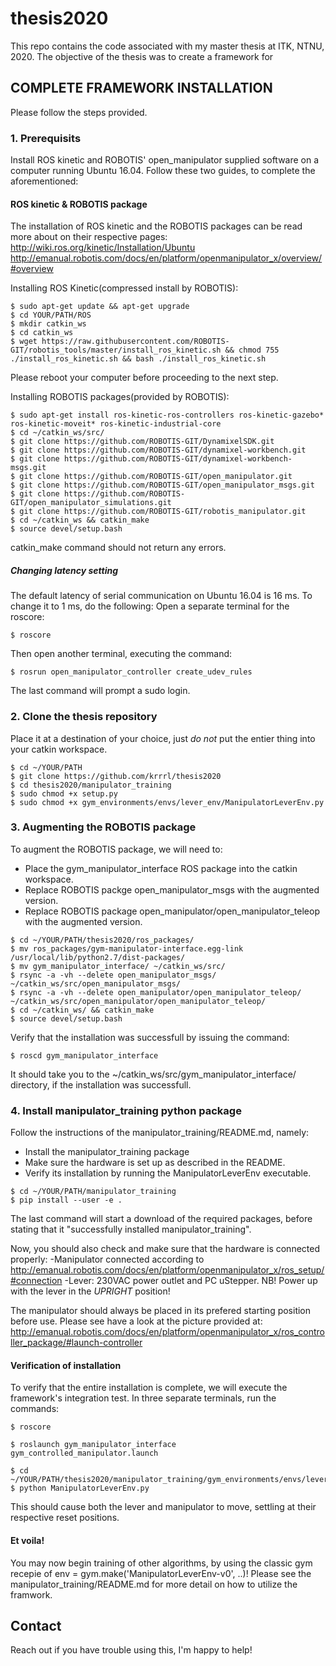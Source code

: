 # thesis2020
This repo contains the code associated with my master thesis at ITK, NTNU, 2020.
The objective of the thesis was to create a framework for 


## COMPLETE FRAMEWORK INSTALLATION
Please follow the steps provided.

### 1. Prerequisits
Install ROS kinetic and ROBOTIS' open_manipulator supplied software on a computer running Ubuntu 16.04.
Follow these two guides, to complete the aforementioned:

#### ROS kinetic & ROBOTIS package
The installation of ROS kinetic and the ROBOTIS packages can be read more about on their respective pages:
http://wiki.ros.org/kinetic/Installation/Ubuntu
http://emanual.robotis.com/docs/en/platform/openmanipulator_x/overview/#overview

Installing ROS Kinetic(compressed install by ROBOTIS):
```shell
$ sudo apt-get update && apt-get upgrade
$ cd YOUR/PATH/ROS
$ mkdir catkin_ws
$ cd catkin_ws
$ wget https://raw.githubusercontent.com/ROBOTIS-GIT/robotis_tools/master/install_ros_kinetic.sh && chmod 755 ./install_ros_kinetic.sh && bash ./install_ros_kinetic.sh
```
Please reboot your computer before proceeding to the next step.

Installing ROBOTIS packages(provided by ROBOTIS):
```shell
$ sudo apt-get install ros-kinetic-ros-controllers ros-kinetic-gazebo* ros-kinetic-moveit* ros-kinetic-industrial-core
$ cd ~/catkin_ws/src/
$ git clone https://github.com/ROBOTIS-GIT/DynamixelSDK.git
$ git clone https://github.com/ROBOTIS-GIT/dynamixel-workbench.git
$ git clone https://github.com/ROBOTIS-GIT/dynamixel-workbench-msgs.git
$ git clone https://github.com/ROBOTIS-GIT/open_manipulator.git
$ git clone https://github.com/ROBOTIS-GIT/open_manipulator_msgs.git
$ git clone https://github.com/ROBOTIS-GIT/open_manipulator_simulations.git
$ git clone https://github.com/ROBOTIS-GIT/robotis_manipulator.git
$ cd ~/catkin_ws && catkin_make
$ source devel/setup.bash
```
catkin_make command should not return any errors.

##### Changing latency setting
The default latency of serial communication on Ubuntu 16.04 is 16 ms.
To change it to 1 ms, do the following:
Open a separate terminal for the roscore:
```shell
$ roscore
```
Then open another terminal, executing the command:
```shell
$ rosrun open_manipulator_controller create_udev_rules
```
The last command will prompt a sudo login.


### 2. Clone the thesis repository
Place it at a destination of your choice, just _do not_ put the entier thing into your catkin workspace.
```shell
$ cd ~/YOUR/PATH
$ git clone https://github.com/krrrl/thesis2020
$ cd thesis2020/manipulator_training
$ sudo chmod +x setup.py
$ sudo chmod +x gym_environments/envs/lever_env/ManipulatorLeverEnv.py
```

### 3. Augmenting the ROBOTIS package
To augment the ROBOTIS package, we will need to:
- Place the gym_manipulator_interface ROS package into the catkin workspace.
- Replace ROBOTIS packge open_manipulator_msgs with the augmented version.
- Replace ROBOTIS package open_manipulator/open_manipulator_teleop with the augmented version.

```shell
$ cd ~/YOUR/PATH/thesis2020/ros_packages/
$ mv ros_packages/gym-manipulator-interface.egg-link /usr/local/lib/python2.7/dist-packages/
$ mv gym_manipulator_interface/ ~/catkin_ws/src/
$ rsync -a -vh --delete open_manipulator_msgs/ ~/catkin_ws/src/open_manipulator_msgs/
$ rsync -a -vh --delete open_manipulator/open_manipulator_teleop/ ~/catkin_ws/src/open_manipulator/open_manipulator_teleop/
$ cd ~/catkin_ws/ && catkin_make
$ source devel/setup.bash
```
Verify that the installation was successfull by issuing the command:
```shell
$ roscd gym_manipulator_interface
```
It should take you to the ~/catkin_ws/src/gym_manipulator_interface/ directory, if the installation was successfull.

### 4. Install manipulator_training python package
Follow the instructions of the manipulator_training/README.md, namely:
- Install the manipulator_training package
- Make sure the hardware is set up as described in the README.
- Verify its installation by running the ManipulatorLeverEnv executable.

```shell
$ cd ~/YOUR/PATH/manipulator_training
$ pip install --user -e .
```
The last command will start a download of the required packages, before stating that it "successfully installed manipulator_training".

Now, you should also check and make sure that the hardware is connected properly:
-Manipulator connected according to <http://emanual.robotis.com/docs/en/platform/openmanipulator_x/ros_setup/#connection>
-Lever: 230VAC power outlet and PC <USB> uStepper. NB! Power up with the lever in the _UPRIGHT_ position!

The manipulator should always be placed in its prefered starting position before use.
Please see have a look at the picture provided at: <http://emanual.robotis.com/docs/en/platform/openmanipulator_x/ros_controller_package/#launch-controller>

#### Verification of installation
To verify that the entire installation is complete, we will execute the framework's integration test.
In three separate terminals, run the commands:

```shell
$ roscore
```

```shell
$ roslaunch gym_manipulator_interface gym_controlled_manipulator.launch
```

```shell
$ cd ~/YOUR/PATH/thesis2020/manipulator_training/gym_environments/envs/lever_env/
$ python ManipulatorLeverEnv.py
```
This should cause both the lever and manipulator to move, settling at their respective reset positions.

#### Et voila!
You may now begin training of other algorithms, by using the classic gym recepie of env = gym.make('ManipulatorLeverEnv-v0', ..)! Please see the manipulator_training/README.md for more detail on how to utilize the framwork.

## Contact
Reach out if you have trouble using this, I'm happy to help!
